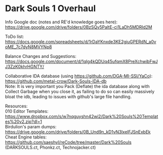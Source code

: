 # Dark Souls 1 Overhaul  
  
Info Google doc (notes and RE'd knowledge goes here): https://drive.google.com/drive/folders/0BzSQv5PaltE-ci1LaDh5MDRId2M  
  
ToDo list:  
https://docs.google.com/spreadsheets/d/1rDaYKnxde3KE2giuGPERdN_a0voME_7c7dyN8MVYNp8
  
Balance Changes and Suggestions: https://docs.google.com/document/d/1qlg4kQDUq45ufqmX8PreXchwibFwJJ3ZzK0khrHGNTY/  
  
Collaborative IDA database (using https://github.com/DGA-MI-SSI/YaCo):  
https://github.com/metal-crow/Dark-Souls-IDA-db  
Note: It is very important you Pack (Deflate) the ida database along with Collect Garbage when you close it, as failing to do so can easily massively bloat the idb, leading to issues with github's large file handling.  

Resources:  
010 Editor Templates: https://www.dropbox.com/s/w7nqguyshn42wi2/Dark%20Souls%20Templates%20v2.zip?dl=1  
Birdulion's param dumps: https://drive.google.com/drive/folders/0B_Und9n_kD1vN3lxelFJSnExbEk  
Cheat Engine tables: https://github.com/saeshyl/reCode/tree/master/Dark%20Souls (DARKSOULS.ct, Phonkz.ct, Technojacker.ct)  
